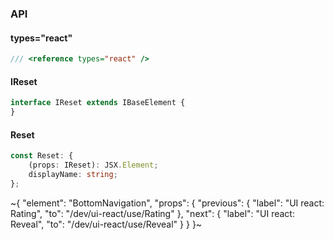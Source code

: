 

### API

#### types="react"

```ts
/// <reference types="react" />
```

#### IReset

```ts
interface IReset extends IBaseElement {
}
```

#### Reset

```ts
const Reset: {
    (props: IReset): JSX.Element;
    displayName: string;
};
```


~{
  "element": "BottomNavigation",
  "props": {
    "previous": {
      "label": "UI react: Rating",
      "to": "/dev/ui-react/use/Rating"
    },
    "next": {
      "label": "UI react: Reveal",
      "to": "/dev/ui-react/use/Reveal"
    }
  }
}~
